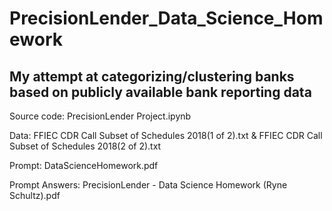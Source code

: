 # PrecisionLender_Data_Science_Homework

## My attempt at categorizing/clustering banks based on publicly available bank reporting data

Source code: PrecisionLender Project.ipynb

Data: FFIEC CDR Call Subset of Schedules 2018(1 of 2).txt & FFIEC CDR Call Subset of Schedules 2018(2 of 2).txt

Prompt: DataScienceHomework.pdf

Prompt Answers: PrecisionLender - Data Science Homework (Ryne Schultz).pdf
